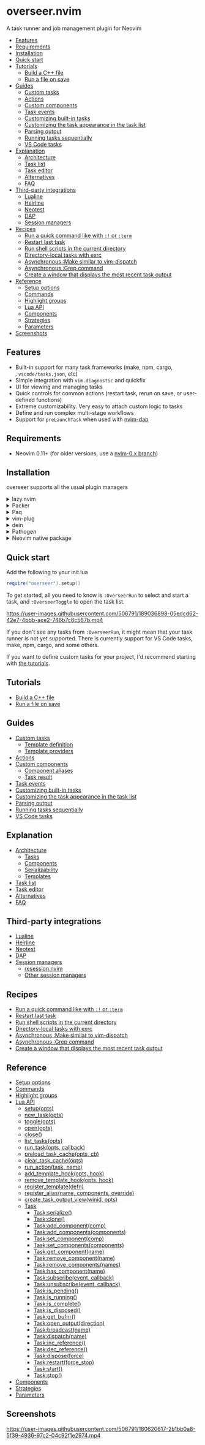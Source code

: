 # overseer.nvim

A task runner and job management plugin for Neovim

<!-- TOC -->

- [Features](#features)
- [Requirements](#requirements)
- [Installation](#installation)
- [Quick start](#quick-start)
- [Tutorials](#tutorials)
  - [Build a C++ file](doc/tutorials.md#build-a-c-file)
  - [Run a file on save](doc/tutorials.md#run-a-file-on-save)
- [Guides](#guides)
  - [Custom tasks](doc/guides.md#custom-tasks)
  - [Actions](doc/guides.md#actions)
  - [Custom components](doc/guides.md#custom-components)
  - [Task events](doc/guides.md#task-events)
  - [Customizing built-in tasks](doc/guides.md#customizing-built-in-tasks)
  - [Customizing the task appearance in the task list](doc/guides.md#customizing-the-task-appearance-in-the-task-list)
  - [Parsing output](doc/guides.md#parsing-output)
  - [Running tasks sequentially](doc/guides.md#running-tasks-sequentially)
  - [VS Code tasks](doc/guides.md#vs-code-tasks)
- [Explanation](#explanation)
  - [Architecture](doc/explanation.md#architecture)
  - [Task list](doc/explanation.md#task-list)
  - [Task editor](doc/explanation.md#task-editor)
  - [Alternatives](doc/explanation.md#alternatives)
  - [FAQ](doc/explanation.md#faq)
- [Third-party integrations](#third-party-integrations)
  - [Lualine](doc/third_party.md#lualine)
  - [Heirline](doc/third_party.md#heirline)
  - [Neotest](doc/third_party.md#neotest)
  - [DAP](doc/third_party.md#dap)
  - [Session managers](doc/third_party.md#session-managers)
- [Recipes](#recipes)
  - [Run a quick command like with `:!` or `:term`](doc/recipes.md#run-a-quick-command-like-with--or-term)
  - [Restart last task](doc/recipes.md#restart-last-task)
  - [Run shell scripts in the current directory](doc/recipes.md#run-shell-scripts-in-the-current-directory)
  - [Directory-local tasks with exrc](doc/recipes.md#directory-local-tasks-with-exrc)
  - [Asynchronous :Make similar to vim-dispatch](doc/recipes.md#asynchronous-make-similar-to-vim-dispatch)
  - [Asynchronous :Grep command](doc/recipes.md#asynchronous-grep-command)
  - [Create a window that displays the most recent task output](doc/recipes.md#create-a-window-that-displays-the-most-recent-task-output)
- [Reference](#reference)
  - [Setup options](doc/reference.md#setup-options)
  - [Commands](doc/reference.md#commands)
  - [Highlight groups](doc/reference.md#highlight-groups)
  - [Lua API](doc/reference.md#lua-api)
  - [Components](doc/reference.md#components)
  - [Strategies](doc/reference.md#strategies)
  - [Parameters](doc/reference.md#parameters)
- [Screenshots](#screenshots)

<!-- /TOC -->

## Features

- Built-in support for many task frameworks (make, npm, cargo, `.vscode/tasks.json`, etc)
- Simple integration with `vim.diagnostic` and quickfix
- UI for viewing and managing tasks
- Quick controls for common actions (restart task, rerun on save, or user-defined functions)
- Extreme customizability. Very easy to attach custom logic to tasks
- Define and run complex multi-stage workflows
- Support for `preLaunchTask` when used with [nvim-dap](https://github.com/mfussenegger/nvim-dap)

## Requirements

- Neovim 0.11+ (for older versions, use a [nvim-0.x branch](https://github.com/stevearc/overseer.nvim/branches))

## Installation

overseer supports all the usual plugin managers

<details>
  <summary>lazy.nvim</summary>

```lua
{
  'stevearc/overseer.nvim',
  ---@module 'overseer'
  ---@type overseer.SetupOpts
  opts = {},
}
```

</details>

<details>
  <summary>Packer</summary>

```lua
require("packer").startup(function()
  use({
    "stevearc/overseer.nvim",
    config = function()
      require("overseer").setup()
    end,
  })
end)
```

</details>

<details>
  <summary>Paq</summary>

```lua
require("paq")({
  { "stevearc/overseer.nvim" },
})
```

</details>

<details>
  <summary>vim-plug</summary>

```vim
Plug 'stevearc/overseer.nvim'
```

</details>

<details>
  <summary>dein</summary>

```vim
call dein#add('stevearc/overseer.nvim')
```

</details>

<details>
  <summary>Pathogen</summary>

```sh
git clone --depth=1 https://github.com/stevearc/overseer.nvim.git ~/.vim/bundle/
```

</details>

<details>
  <summary>Neovim native package</summary>

```sh
git clone --depth=1 https://github.com/stevearc/overseer.nvim.git \
  "${XDG_DATA_HOME:-$HOME/.local/share}"/nvim/site/pack/overseer/start/overseer.nvim
```

</details>

## Quick start

Add the following to your init.lua

```lua
require("overseer").setup()
```

To get started, all you need to know is `:OverseerRun` to select and start a task, and `:OverseerToggle` to open the task list.

https://user-images.githubusercontent.com/506791/189036898-05edcd62-42e7-4bbb-ace2-746b7c8c567b.mp4

If you don't see any tasks from `:OverseerRun`, it might mean that your task runner is not yet supported. There is currently support for VS Code tasks, make, npm, cargo, and some others.

If you want to define custom tasks for your project, I'd recommend starting with [the tutorials](doc/tutorials.md).

## Tutorials

- [Build a C++ file](doc/tutorials.md#build-a-c-file)
- [Run a file on save](doc/tutorials.md#run-a-file-on-save)

## Guides

- [Custom tasks](doc/guides.md#custom-tasks)
  - [Template definition](doc/guides.md#template-definition)
  - [Template providers](doc/guides.md#template-providers)
- [Actions](doc/guides.md#actions)
- [Custom components](doc/guides.md#custom-components)
  - [Component aliases](doc/guides.md#component-aliases)
  - [Task result](doc/guides.md#task-result)
- [Task events](doc/guides.md#task-events)
- [Customizing built-in tasks](doc/guides.md#customizing-built-in-tasks)
- [Customizing the task appearance in the task list](doc/guides.md#customizing-the-task-appearance-in-the-task-list)
- [Parsing output](doc/guides.md#parsing-output)
- [Running tasks sequentially](doc/guides.md#running-tasks-sequentially)
- [VS Code tasks](doc/guides.md#vs-code-tasks)

## Explanation

- [Architecture](doc/explanation.md#architecture)
  - [Tasks](doc/explanation.md#tasks)
  - [Components](doc/explanation.md#components)
  - [Serializability](doc/explanation.md#serializability)
  - [Templates](doc/explanation.md#templates)
- [Task list](doc/explanation.md#task-list)
- [Task editor](doc/explanation.md#task-editor)
- [Alternatives](doc/explanation.md#alternatives)
- [FAQ](doc/explanation.md#faq)

## Third-party integrations

- [Lualine](doc/third_party.md#lualine)
- [Heirline](doc/third_party.md#heirline)
- [Neotest](doc/third_party.md#neotest)
- [DAP](doc/third_party.md#dap)
- [Session managers](doc/third_party.md#session-managers)
  - [resession.nvim](doc/third_party.md#resessionnvim)
  - [Other session managers](doc/third_party.md#other-session-managers)

## Recipes

- [Run a quick command like with `:!` or `:term`](doc/recipes.md#run-a-quick-command-like-with--or-term)
- [Restart last task](doc/recipes.md#restart-last-task)
- [Run shell scripts in the current directory](doc/recipes.md#run-shell-scripts-in-the-current-directory)
- [Directory-local tasks with exrc](doc/recipes.md#directory-local-tasks-with-exrc)
- [Asynchronous :Make similar to vim-dispatch](doc/recipes.md#asynchronous-make-similar-to-vim-dispatch)
- [Asynchronous :Grep command](doc/recipes.md#asynchronous-grep-command)
- [Create a window that displays the most recent task output](doc/recipes.md#create-a-window-that-displays-the-most-recent-task-output)

## Reference

- [Setup options](doc/reference.md#setup-options)
- [Commands](doc/reference.md#commands)
- [Highlight groups](doc/reference.md#highlight-groups)
- [Lua API](doc/reference.md#lua-api)
  - [setup(opts)](doc/reference.md#setupopts)
  - [new_task(opts)](doc/reference.md#new_taskopts)
  - [toggle(opts)](doc/reference.md#toggleopts)
  - [open(opts)](doc/reference.md#openopts)
  - [close()](doc/reference.md#close)
  - [list_tasks(opts)](doc/reference.md#list_tasksopts)
  - [run_task(opts, callback)](doc/reference.md#run_taskopts-callback)
  - [preload_task_cache(opts, cb)](doc/reference.md#preload_task_cacheopts-cb)
  - [clear_task_cache(opts)](doc/reference.md#clear_task_cacheopts)
  - [run_action(task, name)](doc/reference.md#run_actiontask-name)
  - [add_template_hook(opts, hook)](doc/reference.md#add_template_hookopts-hook)
  - [remove_template_hook(opts, hook)](doc/reference.md#remove_template_hookopts-hook)
  - [register_template(defn)](doc/reference.md#register_templatedefn)
  - [register_alias(name, components, override)](doc/reference.md#register_aliasname-components-override)
  - [create_task_output_view(winid, opts)](doc/reference.md#create_task_output_viewwinid-opts)
  - [Task](doc/reference.md#task)
    - [Task:serialize()](doc/reference.md#taskserialize)
    - [Task:clone()](doc/reference.md#taskclone)
    - [Task:add_component(comp)](doc/reference.md#taskadd_componentcomp)
    - [Task:add_components(components)](doc/reference.md#taskadd_componentscomponents)
    - [Task:set_component(comp)](doc/reference.md#taskset_componentcomp)
    - [Task:set_components(components)](doc/reference.md#taskset_componentscomponents)
    - [Task:get_component(name)](doc/reference.md#taskget_componentname)
    - [Task:remove_component(name)](doc/reference.md#taskremove_componentname)
    - [Task:remove_components(names)](doc/reference.md#taskremove_componentsnames)
    - [Task:has_component(name)](doc/reference.md#taskhas_componentname)
    - [Task:subscribe(event, callback)](doc/reference.md#tasksubscribeevent-callback)
    - [Task:unsubscribe(event, callback)](doc/reference.md#taskunsubscribeevent-callback)
    - [Task:is_pending()](doc/reference.md#taskis_pending)
    - [Task:is_running()](doc/reference.md#taskis_running)
    - [Task:is_complete()](doc/reference.md#taskis_complete)
    - [Task:is_disposed()](doc/reference.md#taskis_disposed)
    - [Task:get_bufnr()](doc/reference.md#taskget_bufnr)
    - [Task:open_output(direction)](doc/reference.md#taskopen_outputdirection)
    - [Task:broadcast(name)](doc/reference.md#taskbroadcastname)
    - [Task:dispatch(name)](doc/reference.md#taskdispatchname)
    - [Task:inc_reference()](doc/reference.md#taskinc_reference)
    - [Task:dec_reference()](doc/reference.md#taskdec_reference)
    - [Task:dispose(force)](doc/reference.md#taskdisposeforce)
    - [Task:restart(force_stop)](doc/reference.md#taskrestartforce_stop)
    - [Task:start()](doc/reference.md#taskstart)
    - [Task:stop()](doc/reference.md#taskstop)
- [Components](doc/reference.md#components)
- [Strategies](doc/reference.md#strategies)
- [Parameters](doc/reference.md#parameters)

## Screenshots

https://user-images.githubusercontent.com/506791/180620617-2b1bb0a8-5f39-4936-97c2-04c92f1e2974.mp4
